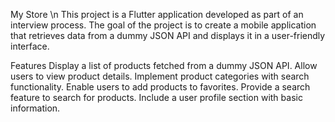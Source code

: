 My Store \n
This project is a Flutter application developed as part of an interview process. The goal of the project is to create a mobile application that retrieves data from a dummy JSON API and displays it in a user-friendly interface.

Features
Display a list of products fetched from a dummy JSON API.
Allow users to view product details.
Implement product categories with search functionality.
Enable users to add products to favorites.
Provide a search feature to search for products.
Include a user profile section with basic information.
